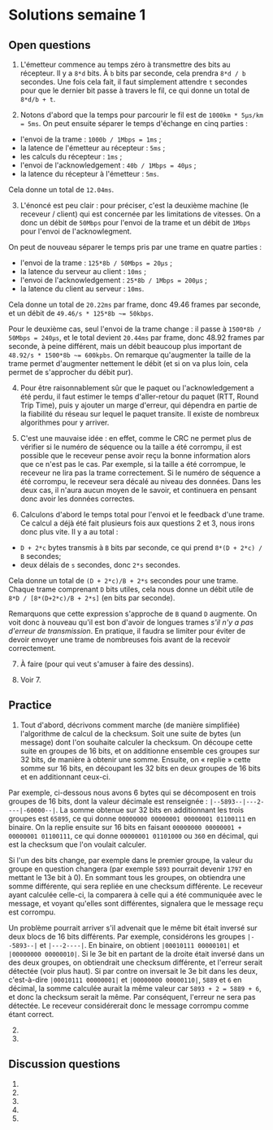 # Solutions semaine 1

## Open questions

1. L'émetteur commence au temps zéro à transmettre des bits au récepteur. Il y a `8*d` bits. À `b` bits par seconde, cela prendra `8*d / b` secondes. Une fois cela fait, il faut simplement attendre `t` secondes pour que le dernier bit passe à travers le fil, ce qui donne un total de `8*d/b + t`.

2. Notons d'abord que la temps pour parcourir le fil est de `1000km * 5µs/km = 5ms`. On peut ensuite séparer le temps d'échange en cinq parties :
  - l'envoi de la trame : `1000b / 1Mbps = 1ms` ;
  - la latence de l'émetteur au récepteur : `5ms` ;
  - les calculs du récepteur : `1ms` ;
  - l'envoi de l'acknowledgement : `40b / 1Mbps = 40µs` ;
  - la latence du récepteur à l'émetteur : `5ms`.
  
  Cela donne un total de `12.04ms`.

3. L'énoncé est peu clair : pour préciser, c'est la deuxième machine (le receveur / client) qui est concernée par les limitations de vitesses. On a donc un débit de `50Mbps` pour l'envoi de la trame et un débit de `1Mbps` pour l'envoi de l'acknowlegment.
  
  On peut de nouveau séparer le temps pris par une trame en quatre parties :
  - l'envoi de la trame : `125*8b / 50Mbps = 20µs` ;
  - la latence du serveur au client : `10ms` ;
  - l'envoi de l'acknowledgement : `25*8b / 1Mbps = 200µs` ;
  - la latence du client au serveur : `10ms`.
  
  Cela donne un total de `20.22ms` par frame, donc 49.46 frames par seconde, et un débit de `49.46/s * 125*8b ~= 50kbps`.
  
  Pour le deuxième cas, seul l'envoi de la trame change : il passe à `1500*8b / 50Mbps = 240µs`, et le total devient `20.44ms` par frame, donc 48.92 frames par seconde, à peine différent, mais un débit beaucoup plus important de `48.92/s * 1500*8b ~= 600kpbs`. On remarque qu'augmenter la taille de la trame permet d'augmenter nettement le débit (et si on va plus loin, cela permet de s'approcher du débit pur).

4. Pour être raisonnablement sûr que le paquet ou l'acknowledgement a été perdu, il faut estimer le temps d'aller-retour du paquet (RTT, Round Trip Time), puis y ajouter un marge d'erreur, qui dépendra en partie de la fiabilité du réseau sur lequel le paquet transite. Il existe de nombreux algorithmes pour y arriver.
  
5. C'est une mauvaise idée : en effet, comme le CRC ne permet plus de vérifier si le numéro de séquence ou la taille a été corrompu, il est possible que le receveur pense avoir reçu la bonne information alors que ce n'est pas le cas. Par exemple, si la taille a été corrompue, le receveur ne lira pas la trame correctement. Si le numéro de séquence a été corrompu, le receveur sera décalé au niveau des données. Dans les deux cas, il n'aura aucun moyen de le savoir, et continuera en pensant donc avoir les données correctes.

6. Calculons d'abord le temps total pour l'envoi et le feedback d'une trame. Ce calcul a déjà été fait plusieurs fois aux questions 2 et 3, nous irons donc plus vite. Il y a au total :
  - `D + 2*c` bytes transmis à `B` bits par seconde, ce qui prend `8*(D + 2*c) / B` secondes;
  - deux délais de `s` secondes, donc `2*s` secondes.
  
  Cela donne un total de `(D + 2*c)/B + 2*s` secondes pour une trame. Chaque trame comprenant `D` bits utiles, cela nous donne un débit utile de `8*D / [8*(D+2*c)/B + 2*s]` (en bits par seconde).
  
  Remarquons que cette expression s'approche de `B` quand `D` augmente. On voit donc à nouveau qu'il est bon d'avoir de longues trames *s'il n'y a pas d'erreur de transmission*. En pratique, il faudra se limiter pour éviter de devoir envoyer une trame de nombreuses fois avant de la recevoir correctement.

7. À faire (pour qui veut s'amuser à faire des dessins).

8. Voir 7.


## Practice

1. Tout d'abord, décrivons comment marche (de manière simplifiée) l'algorithme de calcul de la checksum. Soit une suite de bytes (un message) dont l'on souhaite calculer la checksum. On découpe cette suite en groupes de 16 bits, et on additionne ensemble ces groupes sur 32 bits, de manière à obtenir une somme. Ensuite, on « replie » cette somme sur 16 bits, en découpant les 32 bits en deux groupes de 16 bits et en additionnant ceux-ci.

  Par exemple, ci-dessous nous avons 6 bytes qui se décomposent en trois groupes de 16 bits, dont la valeur décimale est renseignée : `|--5893--|---2----|-60000--|`. La somme obtenue sur 32 bits en additionnant les trois groupes est `65895`, ce qui donne `00000000 00000001 00000001 01100111` en binaire. On la replie ensuite sur 16 bits en faisant `00000000 00000001 + 00000001 01100111`, ce qui donne `00000001 01101000` ou `360` en décimal, qui est la checksum que l'on voulait calculer.
  
  Si l'un des bits change, par exemple dans le premier groupe, la valeur du groupe en question changera (par exemple `5893` pourrait devenir `1797` en mettant le 13e bit à 0). En sommant tous les groupes, on obtiendra une somme différente, qui sera repliée en une checksum différente. Le receveur ayant calculée celle-ci, la comparera à celle qui a été communiquée avec le message, et voyant qu'elles sont différentes, signalera que le message reçu est corrompu.
  
  Un problème pourrait arriver s'il advenait que le même bit était inversé sur deux blocs de 16 bits différents. Par exemple, considérons les groupes `|--5893--|` et `|---2----|`. En binaire, on obtient `|00010111 00000101|` et `|00000000 00000010|`. Si le 3e bit en partant de la droite était inversé dans un des deux groupes, on obtiendrait une checksum différente, et l'erreur serait détectée (voir plus haut). Si par contre on inversait le 3e bit dans les deux, c'est-à-dire `|00010111 00000001|` et `|00000000 00000110|`, `5889` et `6` en décimal, la somme calculée aurait la même valeur car `5893 + 2 = 5889 + 6`, et donc la checksum serait la même. Par conséquent, l'erreur ne sera pas détectée. Le receveur considérerait donc le message corrompu comme étant correct.

2.

3.


## Discussion questions

1.

2.

3.

4.

5.
